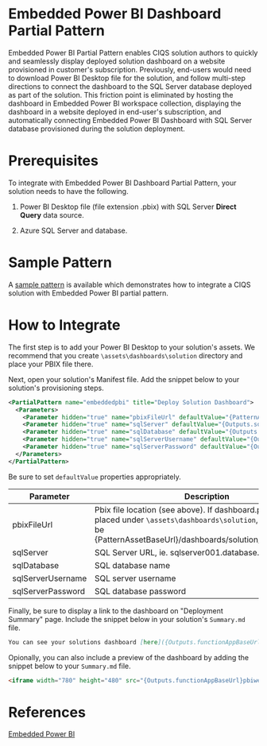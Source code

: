 # Embedded Power BI Dashboard Partial Pattern

Embedded Power BI Partial Pattern enables CIQS solution authors to quickly and seamlessly display deployed solution dashboard on a website provisioned in customer's subscription. Previously, end-users would need to download Power BI Desktop file for the solution, and follow multi-step directions to connect the dashboard to the SQL Server database deployed as part of the solution. This friction point is eliminated by hosting the dashboard in Embedded Power BI workspace collection, displaying the dashboard in a website deployed in end-user's subscription, and automatically connecting Embedded Power BI Dashboard with SQL Server database provisioned during the solution deployment.

# Prerequisites

To integrate with Embedded Power BI Dashboard Partial Pattern, your solution needs to have the following.

1. Power BI Desktop file (file extension .pbix) with SQL Server **Direct Query** data source.

2. Azure SQL Server and database.

# Sample Pattern

A [sample pattern](/Samples/006-epbi-demo) is available which demonstrates how to integrate a CIQS solution with Embedded Power BI partial pattern.

# How to Integrate

The first step is to add your Power BI Desktop to your solution's assets. We recommend that you create `\assets\dashboards\solution` directory and place your PBIX file there.

Next, open your solution's Manifest file. Add the snippet below to your solution's provisioning steps.

```xml
<PartialPattern name="embeddedpbi" title="Deploy Solution Dashboard">
  <Parameters>
    <Parameter hidden="true" name="pbixFileUrl" defaultValue="{PatternAssetBaseUrl}/dashboards/solution/dashboard.pbix" />
    <Parameter hidden="true" name="sqlServer" defaultValue="{Outputs.sqlServer}" />
    <Parameter hidden="true" name="sqlDatabase" defaultValue="{Outputs.sqlDatabase}" />
    <Parameter hidden="true" name="sqlServerUsername" defaultValue="{Outputs.sqlServerUsername}" />
    <Parameter hidden="true" name="sqlServerPassword" defaultValue="{Outputs.sqlServerPassword}" />
  </Parameters>
</PartialPattern>
```

Be sure to set `defaultValue` properties appropriately.

| Parameter     | Description   |
| ------------- |---------------| 
| pbixFileUrl         | Pbix file location (see above). If dashboard.pbix file is placed under `\assets\dashboards\solution`, the value will be {PatternAssetBaseUrl}/dashboards/solution/dashboard.pbix                           |
| sqlServer           | SQL Server URL, ie. sqlserver001.database.windows.net      |
| sqlDatabase         | SQL database name                                          |
| sqlServerUsername   | SQL server username                                        |
| sqlServerPassword   | SQL database password                                      |

Finally, be sure to display a link to the dashboard on "Deployment Summary" page. Include the snippet below in your solution's `Summary.md` file.

```markdown
You can see your solutions dashboard [here]({Outputs.functionAppBaseUrl}pbiweb).
```

Opionally, you can also include a preview of the dashboard by adding the snippet below to your `Summary.md` file.

```html
<iframe width="780" height="480" src="{Outputs.functionAppBaseUrl}pbiweb" frameborder="0" allowfullscreen></iframe>
```

# References
[Embedded Power BI](https://docs.microsoft.com/en-us/azure/power-bi-embedded/power-bi-embedded-what-is-power-bi-embedded)
